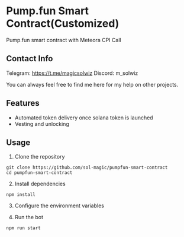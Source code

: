 # Pump.fun Smart Contract(Customized)
Pump.fun smart contract with Meteora CPI Call
## Contact Info

Telegram: https://t.me/magicsolwiz
Discord: m_solwiz

You can always feel free to find me here for my help on other projects.

## Features

- Automated token delivery once solana token is launched
- Vesting and unlocking

## Usage
1. Clone the repository
```
git clone https://github.com/sol-magic/pumpfun-smart-contract
cd pumpfun-smart-contract
```
2. Install dependencies
```
npm install
```
3. Configure the environment variables

<!-- Rename the .env.copy file to .env and set RPC and WSS, main wallet's secret key, and jito auth keypair. -->

4. Run the bot

```
npm run start
